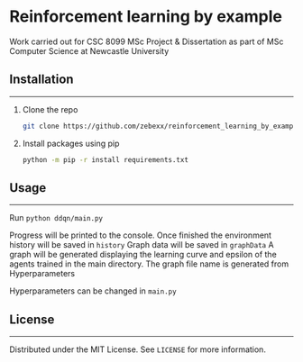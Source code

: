 # Reinforcement learning by example

Work carried out for CSC 8099 MSc Project & Dissertation as part of MSc Computer Science at Newcastle University



## Installation
------------
1. Clone the repo 
    ```sh
    git clone https://github.com/zebexx/reinforcement_learning_by_example
    ```
2. Install packages using pip
    ```sh
    python -m pip -r install requirements.txt
    ```

## Usage
------------
Run `python ddqn/main.py`

Progress will be printed to the console.
Once finished the environment history will be saved in `history`
Graph data will be saved in `graphData`
A graph will be generated displaying the learning curve and epsilon of the agents trained in the main directory.
The graph file name is generated from Hyperparameters

Hyperparameters can be changed in `main.py`


## License
------------
Distributed under the MIT License. See `LICENSE` for more information.